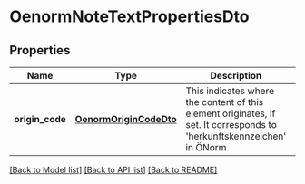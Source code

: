 # OenormNoteTextPropertiesDto

## Properties
Name | Type | Description | Notes
------------ | ------------- | ------------- | -------------
**origin_code** | [**OenormOriginCodeDto**](OenormOriginCodeDto.md) | This indicates where the content of this element originates, if set. It corresponds to &#39;herkunftskennzeichen&#39; in ÖNorm | 

[[Back to Model list]](../README.md#documentation-for-models) [[Back to API list]](../README.md#documentation-for-api-endpoints) [[Back to README]](../README.md)


